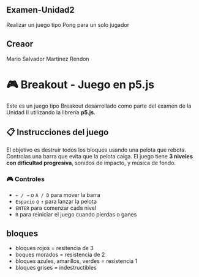 ## Examen-Unidad2
Realizar un juego tipo Pong para un solo jugador

## Creaor  
Mario Salvador Martinez Rendon

# 🎮 Breakout - Juego en p5.js

Este es un juego tipo Breakout desarrollado como parte del examen de la Unidad II utilizando la librería **p5.js**.

## 📋 Instrucciones del juego

El objetivo es destruir todos los bloques usando una pelota que rebota. Controlas una barra que evita que la pelota caiga. El juego tiene **3 niveles con dificultad progresiva**, sonidos de impacto, y música de fondo.

### 🎮 Controles

- `← / →` o `A / D` para mover la barra
- `Espacio` o `↑` para lanzar la pelota
- `ENTER` para comenzar cada nivel
- `R` para reiniciar el juego cuando pierdas o ganes

## bloques 

- bloques rojos = resitencia de 3 
- boques morados = resistencia de 2 
- bloques azules, amarillos, verdes = resistencia 1
- bloques grises = indestructibles